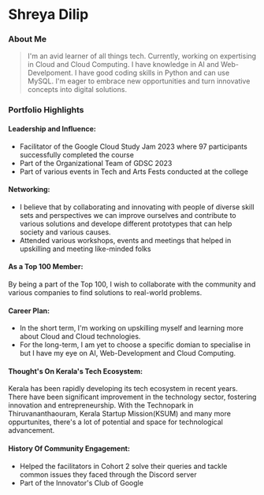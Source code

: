# Shreya Dilip

### About Me
> I'm an avid learner of all things tech. Currently, working on expertising in Cloud and Cloud Computing. I have knowledge in AI and Web-Develpoment. I have good coding skills in Python and can use MySQL. I'm eager to embrace new opportunities and turn innovative concepts into digital solutions.

### Portfolio Highlights

#### Leadership and Influence:
- Facilitator of the Google Cloud Study Jam 2023 where 97 participants successfully completed the course
- Part of the Organizational Team of GDSC 2023
- Part of various events in Tech and Arts Fests conducted at the college

#### Networking:
- I believe that by collaborating and innovating with people of diverse skill sets and perspectives we can improve ourselves and contribute to various solutions and develope different prototypes that can help society and various causes.
- Attended various workshops, events and meetings that helped in upskilling and meeting like-minded folks

#### As a Top 100 Member:
  By being a part of the Top 100, I wish to collaborate with the community and various companies to find solutions to 
  real-world problems.
  
#### Career Plan:
- In the short term, I'm working on upskilling myself and learning more about Cloud and Cloud technologies.
- For the long-term, I am yet to choose a specific domian to specialise in but I have my eye on AI, Web-Development and Cloud Computing.

#### Thought's On Kerala's Tech Ecosystem:
  Kerala has been rapidly developing its tech ecosystem in recent years. There have been significant improvement in 
  the technology sector, fostering innovation and entrepreneurship. With the Technopark in Thiruvananthaouram, Kerala 
  Startup Mission(KSUM) and many more oppurtunites, there's a lot of potential and space for technological 
  advancement.


#### History Of Community Engagement:
- Helped the facilitators in Cohort 2 solve their queries and tackle common issues they faced through the Discord server
- Part of the Innovator's Club of Google


